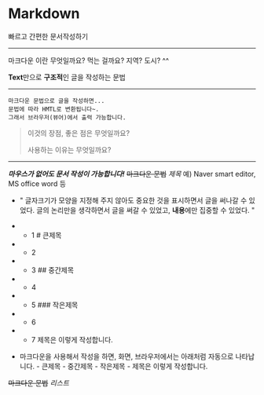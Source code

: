 # Markdown
빠르고 간편한 문서작성하기

___

마크다운 이란 무엇일까요?
먹는 걸까요? 지역? 도시? ^^

**Text**만으로 **구조적**인 글을 작성하는 문법
___
```
마크다운 문법으로 글을 작성하면...
문법에 따라 HMTL로 변환됩니다~.
그래서 브라우저(뷰어)에서 출력 가능합니다.
```

>이것의 장점, 좋은 점은 무엇일까요?
>
>사용하는 이유는 무엇일까요?

___
***마우스가 없어도 문서 작성이 가능합니다!***
~~마크다운 문법~~ *제목*
예) Naver smart editor, MS office word 등
  - " 글자크기가 모양을 지정해 주지 않아도 중요한 것을 표시하면서 글을 써나갈 수 있었다. 글의 논리만을 생각하면서 글을 써갈 수 있었고, **내용**에만 집중할 수 있었다. "
  -   - 1   # 큰제목
  -   - 2
  -   - 3   ## 중간제목
  -   - 4
  -   - 5   ### 작은제목
  -   - 6
  -   - 7   제목은 이렇게 작성합니다.

  -   마크다운을 사용해서 작성을 하면,
화면, 브라우저에서는 아래처럼 자동으로 나타납니다.
    -   큰제목
    -   중간제목
    -   작은제목
    -   제목은 이렇게 작성합니다.

~~마크다운 문법~~ *리스트*
